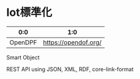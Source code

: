 # Iot標準化

| 0:0 | 1:0 |
| -- | -- |
| OpenDPF | https://opendof.org/ |


Smart Object

REST API using JSON, XML, RDF, core-link-format